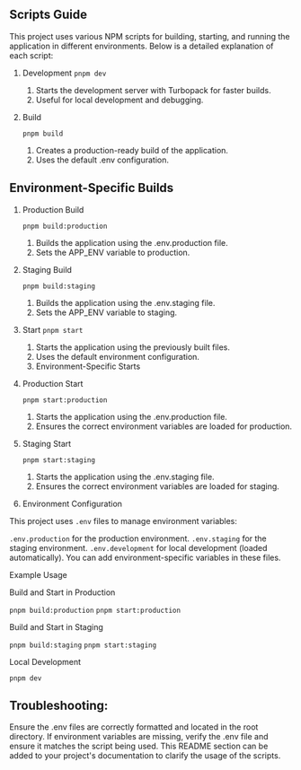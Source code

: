 ## Scripts Guide
This project uses various NPM scripts for building, starting, and running the application in different environments. Below is a detailed explanation of each script:

1. Development
    `pnpm dev`
    1. Starts the development server with Turbopack for faster builds.
    2. Useful for local development and debugging.

2. Build

    `pnpm build`
    
    1. Creates a production-ready build of the application.
    2. Uses the default .env configuration.

## Environment-Specific Builds

1. Production Build

    `pnpm build:production`
    
    1. Builds the application using the .env.production file.
    2. Sets the APP_ENV variable to production.

2. Staging Build

    `pnpm build:staging`
    
    1. Builds the application using the .env.staging file.
    2. Sets the APP_ENV variable to staging.

3. Start
    `pnpm start`
    
    1. Starts the application using the previously built files.
    2. Uses the default environment configuration.
    3. Environment-Specific Starts

4. Production Start

    `pnpm start:production`

    1. Starts the application using the .env.production file.
    2. Ensures the correct environment variables are loaded for production.

5. Staging Start

    `pnpm start:staging`
    
    1. Starts the application using the .env.staging file.
    2. Ensures the correct environment variables are loaded for staging.

6. Environment Configuration

This project uses `.env` files to manage environment variables:

`.env.production` for the production environment.
`.env.staging` for the staging environment.
`.env.development` for local development (loaded automatically).
You can add environment-specific variables in these files.

Example Usage

Build and Start in Production

`pnpm build:production`
`pnpm start:production`

Build and Start in Staging

`pnpm build:staging`
`pnpm start:staging`

Local Development

`pnpm dev`

## Troubleshooting:

Ensure the .env files are correctly formatted and located in the root directory.
If environment variables are missing, verify the .env file and ensure it matches the script being used.
This README section can be added to your project's documentation to clarify the usage of the scripts.